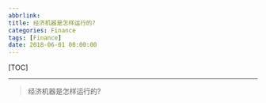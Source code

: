 ```yaml
---
abbrlink: 
title: 经济机器是怎样运行的?
categories: Finance
tags: [Finance]
date: 2018-06-01 00:00:00
---
```


[TOC]
<!-- toc -->

---

> 经济机器是怎样运行的?


